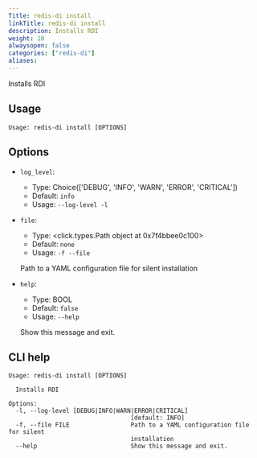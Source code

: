```yaml
---
Title: redis-di install
linkTitle: redis-di install
description: Installs RDI
weight: 10
alwaysopen: false
categories: ["redis-di"]
aliases:
---
```


Installs RDI

## Usage

```
Usage: redis-di install [OPTIONS]
```

## Options

- `log_level`:

  - Type: Choice(['DEBUG', 'INFO', 'WARN', 'ERROR', 'CRITICAL'])
  - Default: `info`
  - Usage: `--log-level
-l`

- `file`:

  - Type: <click.types.Path object at 0x7f4bbee0c100>
  - Default: `none`
  - Usage: `-f
--file`

  Path to a YAML configuration file for silent installation

- `help`:

  - Type: BOOL
  - Default: `false`
  - Usage: `--help`

  Show this message and exit.

## CLI help

```
Usage: redis-di install [OPTIONS]

  Installs RDI

Options:
  -l, --log-level [DEBUG|INFO|WARN|ERROR|CRITICAL]
                                  [default: INFO]
  -f, --file FILE                 Path to a YAML configuration file for silent
                                  installation
  --help                          Show this message and exit.
```
